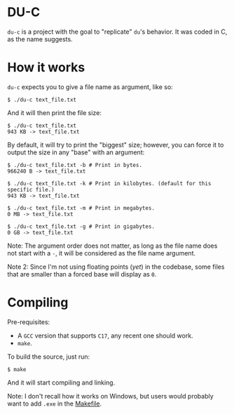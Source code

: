 # DU-C
`du-c` is a project with the goal to "replicate" `du`'s behavior. It was coded in C, as the name suggests.

# How it works
`du-c` expects you to give a file name as argument, like so:

```shell
$ ./du-c text_file.txt
```

And it will then print the file size:
```shell
$ ./du-c text_file.txt
943 KB -> text_file.txt
```

By default, it will try to print the "biggest" size; however, you can force it to output the size in any "base" with an argument:
```shell
$ ./du-c text_file.txt -b # Print in bytes.
966240 B -> text_file.txt

$ ./du-c text_file.txt -k # Print in kilobytes. (default for this specific file.)
943 KB -> text_file.txt

$ ./du-c text_file.txt -m # Print in megabytes.
0 MB -> text_file.txt

$ ./du-c text_file.txt -g # Print in gigabytes.
0 GB -> text_file.txt
```

Note: The argument order does not matter, as long as the file name does not start with a `-`, it will be considered as the file name argument.

Note 2: Since I'm not using floating points (*yet*) in the codebase, some files that are smaller than a forced base will display as `0`.

# Compiling
Pre-requisites:
- A `GCC` version that supports `C17`, any recent one should work.
- `make`.

To build the source, just run:
```shell
$ make
```

And it will start compiling and linking.

Note: I don't recall how it works on Windows, but users would probably want to add `.exe` in the [Makefile](Makefile#L1).